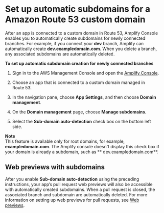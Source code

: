 # Set up automatic subdomains for a Amazon Route 53 custom domain<a name="to-set-up-automatic-subdomains-for-a-Route-53-custom-domain"></a>

After an app is connected to a custom domain in Route 53, Amplify Console enables you to automatically create subdomains for newly connected branches\. For example, if you connect your **dev** branch, Amplify can automatically create **dev\.exampledomain\.com**\. When you delete a branch, any associated subdomains are automatically deleted\. 

**To set up automatic subdomain creation for newly connected branches**

1. Sign in to the AWS Management Console and open the [Amplify Console](https://console.aws.amazon.com/amplify/)\.

1. Choose an app that is connected to a custom domain managed in Route 53\.

1. In the navigation pane, choose **App Settings**, and then choose **Domain management**\.

1. On the **Domain management** page, choose **Manage subdomains**\.

1. Select the **Sub\-domain auto\-detection** check box on the bottom left side\.

**Note**  
This feature is available only for root domains, for example, **exampledomain\.com**\. The Amplify console doesn't display this check box if your domain is already a subdomain, such as ** dev\.exampledomain\.com**\.

## Web previews with subdomains<a name="web-previews-on-subdomains"></a>

After you enable **Sub\-domain auto\-detection** using the preceding instructions, your app’s pull request web previews will also be accessible with automatically created subdomains\. When a pull request is closed, the associated branch and subdomain are automatically deleted\. For more information on setting up web previews for pull requests, see [Web previews](pr-previews.md)\.